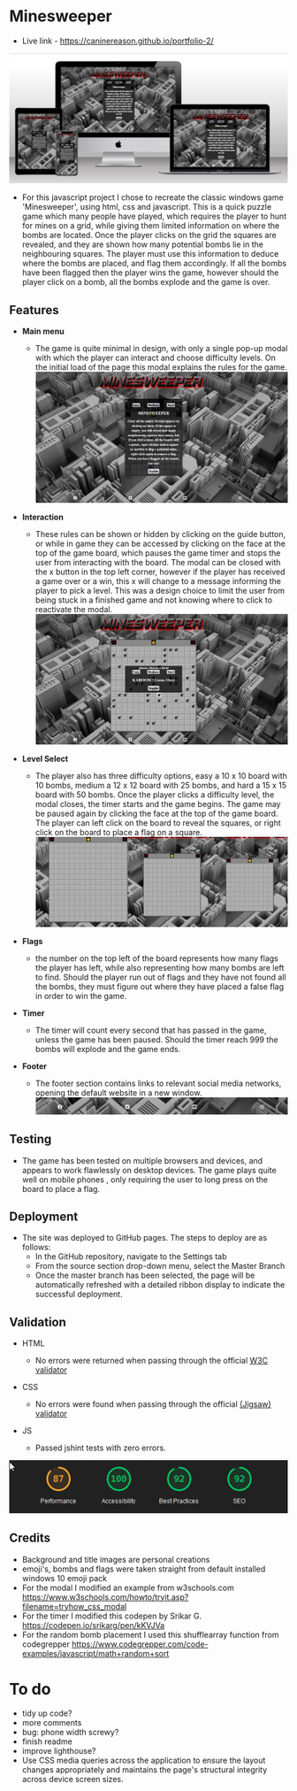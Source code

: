 # Minesweeper

- Live link - https://caninereason.github.io/portfolio-2/

![alt text](assets/images/mdwg.png)
- For this javascript project I chose to recreate the classic windows game 'Minesweeper', using html, css and javascript. This is a quick puzzle game which many people have played, which requires the player to hunt for mines on a grid, while giving them limited information on where the bombs are located. Once the player clicks on the grid the squares are revealed, and they are shown how many potential bombs lie in the neighbouring squares. The player must use this information to deduce where the bombs are placed, and flag them accordingly. If all the bombs have been flagged then the player wins the game, however should the player click on a bomb, all the bombs explode and the game is over.

## Features
- __Main menu__
  - The game is quite minimal in design, with only a single pop-up modal with which the player can interact and choose difficulty levels. On the initial load of the page this modal explains the rules for the game.
![alt text](assets/images/home.png)
- __Interaction__
  - These rules can be shown or hidden by clicking on the guide button, or while in game they can be accessed by clicking on the face at the top of the game board, which pauses the game timer and stops the user from interacting with the board. The modal can be closed with the x button in the top left corner, however if the player has received a game over or a win, this x will change to a message informing the player to pick a level. This was a design choice to limit the user from being stuck in a finished game and not knowing where to click to reactivate the modal.
 ![alt text](assets/images/lvl.png)
 - __Level Select__
   - The player also has three difficulty options, easy a 10 x 10 board with 10 bombs, medium a 12 x 12 board with 25 bombs, and hard a 15 x 15 board with 50 bombs. Once the player clicks a difficulty level, the modal closes, the timer starts and the game begins. The game may be paused again by clicking the face at the top of the game board. The player can left click on the board to reveal the squares, or right click on the board to place a flag on a square.
![alt text](assets/images/lvls.png)
- __Flags__
   - the number on the top left of the board represents how many flags the player has left, while also representing how many bombs are left to find. Should the player run out of flags and they have not found all the bombs, they must figure out where they have placed a false flag in order to win the game.

- __Timer__
   - The timer will count every second that has passed in the game, unless the game has been paused. Should the timer reach 999 the bombs will explode and the game ends.

- __Footer__
   - The footer section contains links to relevant social media networks, opening the default website in a new window.
![alt text](assets/images/foot.png)
## Testing
   - The game has been tested on multiple browsers and devices, and appears to work flawlessly on desktop devices. The game plays quite well on  mobile phones , only requiring the user to long press on the board to place a flag.

## Deployment

- The site was deployed to GitHub pages. The steps to deploy are as follows: 
  - In the GitHub repository, navigate to the Settings tab 
  - From the source section drop-down menu, select the Master Branch
  - Once the master branch has been selected, the page will be automatically refreshed with a detailed ribbon display to indicate the successful deployment. 


## Validation

- HTML
  - No errors were returned when passing through the official [W3C validator](https://validator.w3.org/nu/?doc=https%3A%2F%2Fcaninereason.github.io%2Fportfolio-2)
- CSS
  - No errors were found when passing through the official [(Jigsaw) validator](https://jigsaw.w3.org/css-validator/validator?uri=https%3A%2F%2Fcaninereason.github.io%2Fportfolio-2%2Fassets%2Fcss%2Fstyle.css&profile=css3svg&usermedium=all&warning=1&vextwarning=&lang=en)

- JS
  - Passed jshint tests with zero errors.

![alt text](assets/images/lhr.png)
## Credits  
  - Background and title images are personal creations
  - emoji's, bombs and flags were taken straight from default installed windows 10 emoji pack
  - For the modal I modified an example from w3schools.com https://www.w3schools.com/howto/tryit.asp?filename=tryhow_css_modal
  - For the timer I modified this codepen by Srikar G. https://codepen.io/srikarg/pen/kKVJVa
  - For the random bomb placement I used this shufflearray function from codegrepper https://www.codegrepper.com/code-examples/javascript/math+random+sort




# To do
 - tidy up code?
 - more comments
 - bug: phone width screwy?
 - finish readme
 - improve lighthouse?
 - Use CSS media queries across the application to ensure the layout changes appropriately and maintains the page's structural integrity across device screen sizes. 